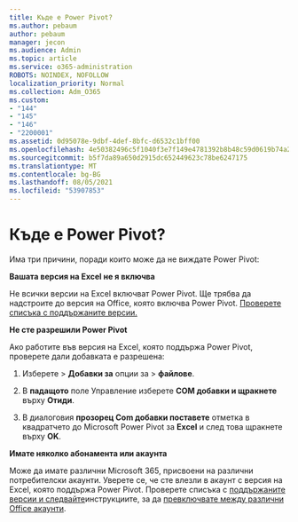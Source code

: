 ```yaml
---
title: Къде е Power Pivot?
ms.author: pebaum
author: pebaum
manager: jecon
ms.audience: Admin
ms.topic: article
ms.service: o365-administration
ROBOTS: NOINDEX, NOFOLLOW
localization_priority: Normal
ms.collection: Adm_O365
ms.custom:
- "144"
- "145"
- "146"
- "2200001"
ms.assetid: 0d95078e-9dbf-4def-8bfc-d6532c1bff00
ms.openlocfilehash: 4e50382496c5f1040f3e7f149e4781392b8b48c59d0619b74a20ea324ebc8995
ms.sourcegitcommit: b5f7da89a650d2915dc652449623c78be6247175
ms.translationtype: MT
ms.contentlocale: bg-BG
ms.lasthandoff: 08/05/2021
ms.locfileid: "53907853"
---
```

# <a name="where-is-power-pivot"></a>Къде е Power Pivot?

Има три причини, поради които може да не виждате Power Pivot:
  
**Вашата версия на Excel не я включва**
  
Не всички версии на Excel включват Power Pivot. Ще трябва да надстроите до версия на Office, която включва Power Pivot. [Проверете списъка с поддържаните версии.](https://support.office.com/article/aa64e217-4b6e-410b-8337-20b87e1c2a4b.aspx)
  
**Не сте разрешили Power Pivot**
  
Ако работите във версия на Excel, която поддържа Power Pivot, проверете дали добавката е разрешена:
  
1. Изберете  \> **Добавки за** опции за \> **файлове**.

2. В **падащото** поле Управление изберете **COM добавки и щракнете** върху **Отиди**.

3. В диалоговия **прозорец Com добавки поставете** отметка в квадратчето до Microsoft Power Pivot за **Excel** и след това щракнете върху **OK**.

**Имате няколко абонамента или акаунта**
  
Може да имате различни Microsoft 365, присвоени на различни потребителски акаунти. Уверете се, че сте влезли в акаунт с версия на Excel, която поддържа Power Pivot. Проверете списъка с [поддържаните версии и следвайте](https://support.office.com/article/aa64e217-4b6e-410b-8337-20b87e1c2a4b.aspx)инструкциите, за да [превключвате между различни Office акаунти](https://support.office.com/article/b9582171-fd1f-4284-9846-bdd72bb28426.aspx#BKMK_WebSwitchAccounts).
